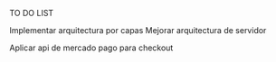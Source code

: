TO DO LIST

Implementar arquitectura por capas
Mejorar arquitectura de servidor


Aplicar api de mercado pago para checkout